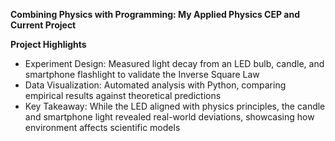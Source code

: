 
**Combining Physics with Programming: My Applied Physics CEP and Current Project**  

**Project Highlights**  
- Experiment Design: Measured light decay from an LED bulb, candle, and smartphone flashlight to validate the Inverse Square Law  
- Data Visualization: Automated analysis with Python, comparing empirical results against theoretical predictions  
- Key Takeaway: While the LED aligned with physics principles, the candle and smartphone light revealed real-world deviations, showcasing how environment affects scientific models  
